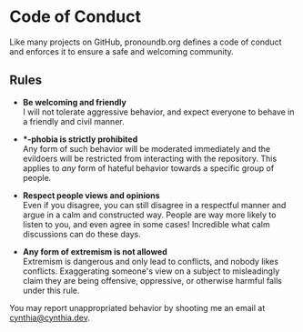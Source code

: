 # Code of Conduct
Like many projects on GitHub, pronoundb.org defines a code of conduct and enforces it to ensure a safe and welcoming
community.

## Rules
 - **Be welcoming and friendly**<br>
   I will not tolerate aggressive behavior, and expect everyone to behave in a friendly and civil manner.

 - **\*-phobia is strictly prohibited**<br>
   Any form of such behavior will be moderated immediately and the evildoers will be restricted from interacting with
   the repository. This applies to *any* form of hateful behavior towards a specific group of people.

 - **Respect people views and opinions**<br>
   Even if you disagree, you can still disagree in a respectful manner and argue in a calm and constructed way. People
   are way more likely to listen to you, and even agree in some cases! Incredible what calm discussions can do these
   days.

 - **Any form of extremism is not allowed**<br>
   Extremism is dangerous and only lead to conflicts, and nobody likes conflicts. Exaggerating someone's view on a
   subject to misleadingly claim they are being offensive, oppressive, or otherwise harmful falls under this rule.

You may report unappropriated behavior by shooting me an email at cynthia@cynthia.dev.
